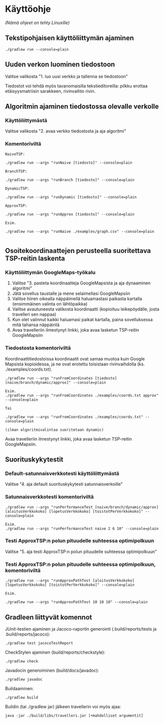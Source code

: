 # Käyttöohje
*(Nämä ohjeet on tehty Linuxille)*

## Tekstipohjaisen käyttöliittymän ajaminen 
```
./gradlew run --console=plain
```

## Uuden verkon luominen tiedostoon
Valitse valikosta "1. luo uusi verkko ja tallenna se tiedostoon"

Tiedostot voi tehdä myös tavanomaisilla tekstieditoreilla: pilkku erottaa etäisyysmatriisin sarakkeen, rivinvaihto rivin.

## Algoritmin ajaminen tiedostossa olevalle verkolle
### Käyttöliittymästä
Valitse valikosta "2. avaa verkko tiedostosta ja aja algoritmi"

### Komentoriviltä
```
NaiveTSP:

./gradlew run --args "runNaive [tiedosto]" --console=plain

BranchTSP:

./gradlew run --args "runBranch [tiedosto]" --console=plain

DynamicTSP:

./gradlew run --args "runDynamic [tiedosto]" --console=plain

ApproxTSP:

./gradlew run --args "runApprox [tiedosto]" --console=plain

Esim.

./gradlew run --args "runNaive ./examples/graph.csv" --console=plain


```
## Osoitekoordinaattejen perusteella suoritettava TSP-reitin laskenta

### Käyttöliittymän GoogleMaps-työkalu
1. Valitse "3. pasteta koordinaatteja GoogleMapsista ja aja dynaaminen algoritmi"
2. Jätä sovellus taustalle ja mene selaimellasi GoogleMapsiin
3. Valitse hiiren oikealla näppäimellä haluamastasi paikasta kartalla (ensimmäinen valinta on lähtöpaikka)
4. Valitse avautuneesta valikosta koordinaatti (kopioituu leikepöydälle, josta travelleri sen nappaa)
5. Kun olet valinnut kaikki haluamasi paikat kartalla, paina sovelluksessa mitä tahansa näppäintä
6. Avaa travelleriin ilmestynyt linkki, joka avaa lasketun TSP-reitin GoogleMapsiin

### Tiedostosta komentoriviltä
Koordinaattitiedostoissa koordinaatit ovat samaa muotoa kuin Google Mapsista kopioidessa, ja ne ovat erotettu toisistaan rivinvaihdolla (ks. ./examples/coords.txt). 


```
./gradlew run --args "runFromCoordinates [tiedosto] [naive/branch/dynamic/approx]" --console=plain

Esim.
./gradlew run --args "runFromCoordinates ./examples/coords.txt approx" --console=plain

Tai

./gradlew run --args "runFromCoordinates ./examples/coords.txt" --console=plain

(ilman algoritmivalintaa suoritetaan dynamic)

```

Avaa travelleriin ilmestynyt linkki, joka avaa lasketun TSP-reitin GoogleMapsiin. 

## Suorituskykytestit
### Default-satunnaisverkkotesti käyttöliittymästä
Valitse "4. aja default suorituskykytesti satunnaisverkoille"

### Satunnaisverkkotesti komentoriviltä
```
./gradlew run --args "runPerformanceTest [naive/branch/dynamic/approx] [aloitusVerkkokoko] [lopetusVerkkokoko] [toistotPerVerkkokoko]" --console=plain

Esim.
./gradlew run --args "runPerformanceTest naive 2 6 10" --console=plain
```
### Testi ApproxTSP:n polun pituudelle suhteessa optimipolkuun
Valitse "5. aja testi ApproxTSP:n polun pituudelle suhteessa optimipolkuun"

### Testi ApproxTSP:n polun pituudelle suhteessa optimipolkuun, komentoriviltä
```
./gradlew run --args "runApproxPathTest [aloitusVerkkokoko] [lopetusVerkkokoko] [toistotPerVerkkokoko]" --console=plain

Esim.

./gradlew run --args "runApproxPathTest 10 10 10" --console=plain

```

## Gradleen liittyvät komennot
JUnit-testien ajaminen ja Jacoco-raportin generointi (.build/reports/tests ja .build/reports/jacoco):
```
./gradlew test jacocoTestReport
```

CheckStylen ajaminen (build/reports/checkstyle):
```
./gradlew check
```

Javadocin generoiminen (build/docs/javadoc):
```
./gradlew javadoc
```

Buildaaminen:
```
./gradlew build
```

Buildin (tai ./gradlew jar) jälkeen travellerin voi myös ajaa:
```
java -jar ./build/libs/travelleri.jar [+mahdolliset argumentit]
```



